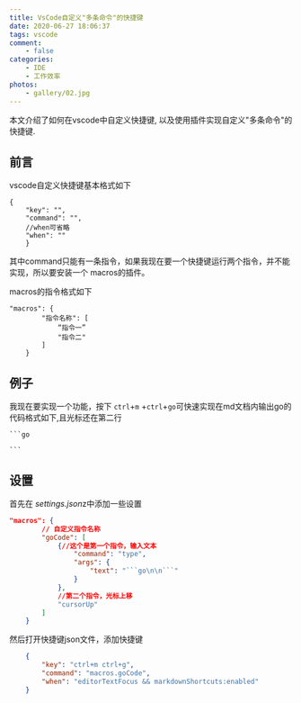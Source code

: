 ```yaml
---
title: VsCode自定义"多条命令"的快捷键
date: 2020-06-27 18:06:37
tags: vscode
comment:
    - false
categories:
    - IDE
    - 工作效率
photos:
	- gallery/02.jpg
---
```


本文介绍了如何在vscode中自定义快捷键, 以及使用插件实现自定义"多条命令"的快捷键.

<!-- more -->

## 前言

vscode自定义快捷键基本格式如下

```
{
    "key": "",
    "command": "",
    //when可省略
    "when": ""
    }
```

其中command只能有一条指令，如果我现在要一个快捷键运行两个指令，并不能实现，所以要安装一个 macros的插件。

macros的指令格式如下

```
"macros": {
        "指令名称": [
           	“指令一”
            "指令二"
        ]
    }
```

## 例子

我现在要实现一个功能，按下  `ctrl`+`m` +`ctrl`+`go`可快速实现在md文档内输出go的代码格式如下,且光标还在第二行

```
​```go

​```
```

## 设置

首先在 *settings.json*z中添加一些设置

```json
"macros": {
    	// 自定义指令名称
        "goCode": [
            {//这个是第一个指令，输入文本
                "command": "type",
                "args": {
                    "text": "```go\n\n```"
                }
            },
            //第二个指令，光标上移
            "cursorUp"
        ]
    }
```

然后打开快捷键json文件，添加快捷键

```json
    {
        "key": "ctrl+m ctrl+g",
        "command": "macros.goCode",
        "when": "editorTextFocus && markdownShortcuts:enabled"
    }
```

